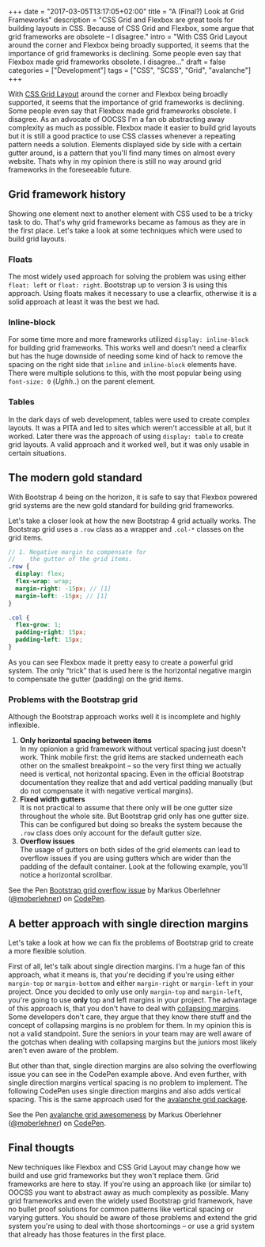 +++
date = "2017-03-05T13:17:05+02:00"
title = "A (Final?) Look at Grid Frameworks"
description = "CSS Grid and Flexbox are great tools for building layouts in CSS. Because of CSS Grid and Flexbox, some argue that grid frameworks are obsolete – I disagree."
intro = "With CSS Grid Layout around the corner and Flexbox being broadly supported, it seems that the importance of grid frameworks is declining. Some people even say that Flexbox made grid frameworks obsolete. I disagree..."
draft = false
categories = ["Development"]
tags = ["CSS", "SCSS", "Grid", "avalanche"]
+++

With [CSS Grid Layout](https://developer.mozilla.org/en-US/docs/Web/CSS/CSS_Grid_Layout) around the corner and Flexbox being broadly supported, it seems that the importance of grid frameworks is declining. Some people even say that Flexbox made grid frameworks obsolete. I disagree. As an advocate of OOCSS I'm a fan ob abstracting away complexity as much as possible. Flexbox made it easier to build grid layouts but it is still a good practice to use CSS classes whenever a repeating pattern needs a solution. Elements displayed side by side with a certain gutter around, is a pattern that you'll find many times on almost every website. Thats why in my opinion there is still no way around grid frameworks in the foreseeable future.

## Grid framework history
Showing one element next to another element with CSS used to be a tricky task to do. That's why grid frameworks became as famous as they are in the first place. Let's take a look at some techniques which were used to build grid layouts.

### Floats
The most widely used approach for solving the problem was using either `float: left` or `float: right`. Bootstrap up to version 3 is using this approach. Using floats makes it necessary to use a clearfix, otherwise it is a solid approach at least it was the best we had.

### Inline-block
For some time more and more frameworks utilized `display: inline-block` for building grid frameworks. This works well and doesn't need a clearfix but has the huge downside of needing some kind of hack to remove the spacing on the right side that `inline` and `inline-block` elements have. There were multiple solutions to this, with the most popular being using `font-size: 0` (*Ughh..*) on the parent element.

### Tables
In the dark days of web development, tables were used to create complex layouts. It was a PITA and led to sites which weren't accessible at all, but it worked. Later there was the approach of using `display: table` to create grid layouts. A valid approach and it worked well, but it was only usable in certain situations.

## The modern gold standard
With Bootstrap 4 being on the horizon, it is safe to say that Flexbox powered grid systems are the new gold standard for building grid frameworks.

Let's take a closer look at how the new Bootstrap 4 grid actually works. The Bootstrap grid uses a `.row` class as a wrapper and `.col-*` classes on the grid items.

```scss
// 1. Negative margin to compensate for
//    the gutter of the grid items.
.row {
  display: flex;
  flex-wrap: wrap;
  margin-right: -15px; // [1]
  margin-left: -15px; // [1]
}

.col {
  flex-grow: 1;
  padding-right: 15px;
  padding-left: 15px;
}
```

As you can see Flexbox made it pretty easy to create a powerful grid system. The only “trick” that is used here is the horizontal negative margin to compensate the gutter (padding) on the grid items.

### Problems with the Bootstrap grid
Although the Bootstrap approach works well it is incomplete and highly inflexible.

1. **Only horizontal spacing between items**  
In my opionion a grid framework without vertical spacing just doesn't work. Think mobile first: the grid items are stacked underneath each other on the smallest breakpoint – so the very first thing we actually need is vertical, not horizontal spacing. Even in the official Bootstrap documentation they realize that and add vertical padding manually (but do not compensate it with negative vertical margins).
2. **Fixed width gutters**  
It is not practical to assume that there only will be one gutter size throughout the whole site. But Bootstrap grid only has one gutter size. This can be configured but doing so breaks the system because the `.row` class does only account for the default gutter size.
3. **Overflow issues**  
The usage of gutters on both sides of the grid elements can lead to overflow issues if you are using gutters which are wider than the padding of the default container. Look at the following example, you'll notice a horizontal scrollbar.

<p data-height="265" data-theme-id="0" data-slug-hash="YZWLBL" data-default-tab="result" data-user="moberlehner" data-embed-version="2" data-pen-title="Bootstrap grid overflow issue" class="codepen">See the Pen <a href="http://codepen.io/moberlehner/pen/YZWLBL/">Bootstrap grid overflow issue</a> by Markus Oberlehner (<a href="http://codepen.io/moberlehner">@moberlehner</a>) on <a href="http://codepen.io">CodePen</a>.</p>
<script async src="https://production-assets.codepen.io/assets/embed/ei.js"></script>

## A better approach with single direction margins
Let's take a look at how we can fix the problems of Bootstrap grid to create a more flexible solution.

First of all, let's talk about single direction margins. I'm a huge fan of this approach, what it means is, that you're deciding if you're using either `margin-top` or `margin-bottom` and either `margin-right` or `margin-left` in your project. Once you decided to only use only `margin-top` and `margin-left`, you're going to use **only** top and left margins in your project. The advantage of this approach is, that you don't have to deal with [collapsing margins](https://developer.mozilla.org/en-US/docs/Web/CSS/CSS_Box_Model/Mastering_margin_collapsing). Some developers don't care, they argue that they know there stuff and the concept of collapsing margins is no problem for them. In my opinion this is not a valid standpoint. Sure the seniors in your team may are well aware of the gotchas when dealing with collapsing margins but the juniors most likely aren't even aware of the problem.

But other than that, single direction margins are also solving the overflowing issue you can see in the CodePen example above. And even further, with single direction margins vertical spacing is no problem to implement. The following CodePen uses single direction margins and also adds vertical spacing. This is the same approach used for the [avalanche grid package](https://avalanche.oberlehner.net/packages/object-grid/).

<p data-height="265" data-theme-id="0" data-slug-hash="QpErew" data-default-tab="result" data-user="moberlehner" data-embed-version="2" data-pen-title="avalanche grid awesomeness" class="codepen">See the Pen <a href="http://codepen.io/moberlehner/pen/QpErew/">avalanche grid awesomeness</a> by Markus Oberlehner (<a href="http://codepen.io/moberlehner">@moberlehner</a>) on <a href="http://codepen.io">CodePen</a>.</p>
<script async src="https://production-assets.codepen.io/assets/embed/ei.js"></script>

## Final thougts
New techniques like Flexbox and CSS Grid Layout may change how we build and use grid frameworks but they won't replace them. Grid frameworks are here to stay. If you're using an approach like (or similar to) OOCSS you want to abstract away as much complexity as possible. Many grid frameworks and even the widely used Bootstrap grid framework, have no bullet proof solutions for common patterns like vertical spacing or varying gutters. You should be aware of those problems and extend the grid system you're using to deal with those shortcomings – or use a grid system that already has those features in the first place.
